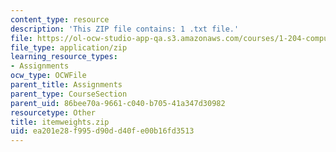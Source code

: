 ```yaml
---
content_type: resource
description: 'This ZIP file contains: 1 .txt file.'
file: https://ol-ocw-studio-app-qa.s3.amazonaws.com/courses/1-204-computer-algorithms-in-systems-engineering-spring-2010/ea201e28f995d90dd40fe00b16fd3513_itemweights.zip
file_type: application/zip
learning_resource_types:
- Assignments
ocw_type: OCWFile
parent_title: Assignments
parent_type: CourseSection
parent_uid: 86bee70a-9661-c040-b705-41a347d30982
resourcetype: Other
title: itemweights.zip
uid: ea201e28-f995-d90d-d40f-e00b16fd3513
---
```

